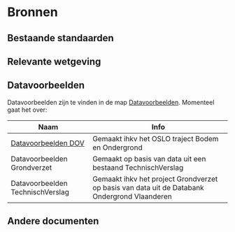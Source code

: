 # Bronnen

## Bestaande standaarden

## Relevante wetgeving

## Datavoorbeelden

Datavoorbeelden zijn te vinden in de map [Datavoorbeelden](https://github.com/Informatievlaanderen/OSLOthema-bodemEnOndergrond/tree/master/resources/datavoorbeelden). Momenteel gaat het over:

|Naam|Info|
|---|---|
|[Datavoorbeelden DOV](https://github.com/Informatievlaanderen/OSLOthema-bodemEnOndergrond/blob/master/resources/datavoorbeelden/Datavoorbeelden%20DOV.pdf)|Gemaakt ihkv het OSLO traject Bodem en Ondergrond|
|Datavoorbeelden Grondverzet|Gemaakt op basis van data uit een bestaand TechnischVerslag|
|Datavoorbeelden TechnischVerslag|Gemaakt ihkv het project Grondverzet op basis van data uit de Databank Ondergrond Vlaanderen|

## Andere documenten
